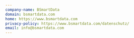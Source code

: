 ```yaml
---
company-name: BSmartData
domain: bsmartdata.com
home: https://www.bsmartdata.com
privacy-policy: https://www.bsmartdata.com/datenschutz/
email: info@bsmartdata.com
---
```




